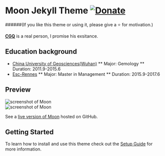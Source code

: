 # Moon Jekyll Theme [![Donate](https://img.shields.io/badge/paypal-donate-blue.svg)](https://www.paypal.me/taylantatli/0usd)
    
######(If you like this theme or using it, please give a :star: for motivation.)

**[CGQ](http://taylantatli.github.io/Moon)** is a real person, I promise his exsitance.

## Education background
* [China University of Geosciences(Wuhan)](http://www.cug.edu.cn)
** Major: Gemology
** Duration: 2011.9-2015.6
* [Esc-Rennes](http://www.esc-rennes.fr)
** Major: Master in Management
** Duration: 2015.9-2017.6

## Preview

![screenshot of Moon](https://cloud.githubusercontent.com/assets/754514/14509720/61c61058-01d6-11e6-93ab-0918515ecd56.png)    
![screenshot of Moon](https://cloud.githubusercontent.com/assets/754514/14509716/61ac6c8e-01d6-11e6-879f-8308883de790.png)

See a [live version of Moon](http://taylantatli.github.io/Moon) hosted on GitHub.

## Getting Started

To learn how to install and use this theme check out the [Setup Guide](http://taylantatli.me/Moon/moon-theme/) for more information.
